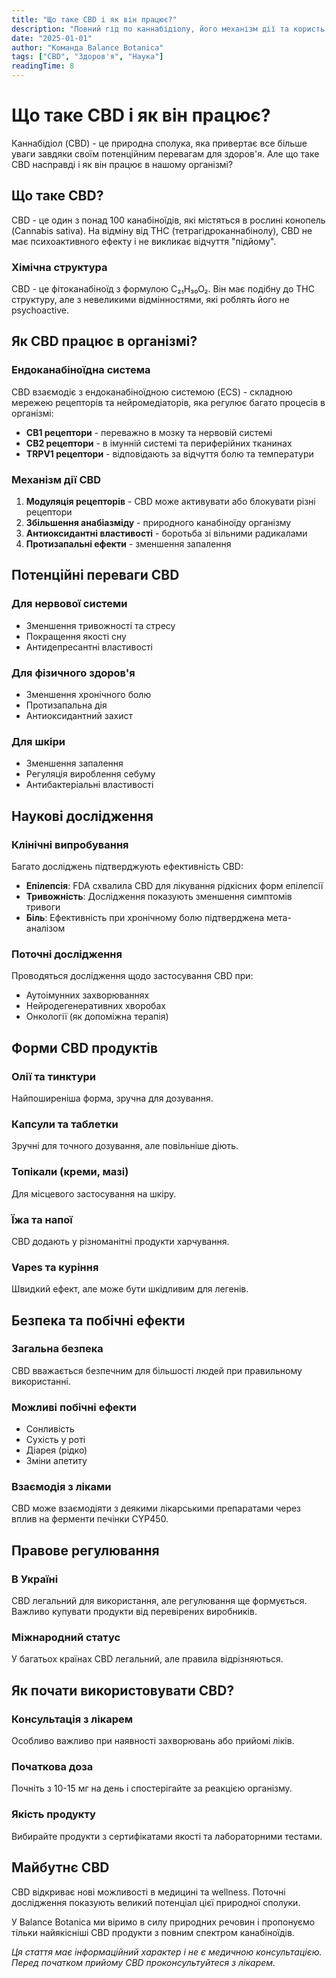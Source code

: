 ```yaml
---
title: "Що таке CBD і як він працює?"
description: "Повний гід по каннабідіолу, його механізм дії та користь для здоров'я. Розбираємося в науці за CBD."
date: "2025-01-01"
author: "Команда Balance Botanica"
tags: ["CBD", "Здоров'я", "Наука"]
readingTime: 8
---
```


# Що таке CBD і як він працює?

Каннабідіол (CBD) - це природна сполука, яка привертає все більше уваги завдяки своїм потенційним перевагам для здоров'я. Але що таке CBD насправді і як він працює в нашому організмі?

## Що таке CBD?

CBD - це один з понад 100 канабіноїдів, які містяться в рослині конопель (Cannabis sativa). На відміну від THC (тетрагідроканнабінолу), CBD не має психоактивного ефекту і не викликає відчуття "підйому".

### Хімічна структура
CBD - це фітоканабіноїд з формулою C₂₁H₃₀O₂. Він має подібну до THC структуру, але з невеликими відмінностями, які роблять його не psychoactive.

## Як CBD працює в організмі?

### Ендоканабіноїдна система
CBD взаємодіє з ендоканабіноїдною системою (ECS) - складною мережею рецепторів та нейромедіаторів, яка регулює багато процесів в організмі:

- **CB1 рецептори** - переважно в мозку та нервовій системі
- **CB2 рецептори** - в імунній системі та периферійних тканинах
- **TRPV1 рецептори** - відповідають за відчуття болю та температури

### Механізм дії CBD

1. **Модуляція рецепторів** - CBD може активувати або блокувати різні рецептори
2. **Збільшення анабіазміду** - природного канабіноїду організму
3. **Антиоксидантні властивості** - боротьба зі вільними радикалами
4. **Протизапальні ефекти** - зменшення запалення

## Потенційні переваги CBD

### Для нервової системи
- Зменшення тривожності та стресу
- Покращення якості сну
- Антидепресантні властивості

### Для фізичного здоров'я
- Зменшення хронічного болю
- Протизапальна дія
- Антиоксидантний захист

### Для шкіри
- Зменшення запалення
- Регуляція вироблення себуму
- Антибактеріальні властивості

## Наукові дослідження

### Клінічні випробування
Багато досліджень підтверджують ефективність CBD:

- **Епілепсія**: FDA схвалила CBD для лікування рідкісних форм епілепсії
- **Тривожність**: Дослідження показують зменшення симптомів тривоги
- **Біль**: Ефективність при хронічному болю підтверджена мета-аналізом

### Поточні дослідження
Проводяться дослідження щодо застосування CBD при:
- Аутоімунних захворюваннях
- Нейродегенеративних хворобах
- Онкології (як допоміжна терапія)

## Форми CBD продуктів

### Олії та тинктури
Найпоширеніша форма, зручна для дозування.

### Капсули та таблетки
Зручні для точного дозування, але повільніше діють.

### Топікали (креми, мазі)
Для місцевого застосування на шкіру.

### Їжа та напої
CBD додають у різноманітні продукти харчування.

### Vapes та куріння
Швидкий ефект, але може бути шкідливим для легенів.

## Безпека та побічні ефекти

### Загальна безпека
CBD вважається безпечним для більшості людей при правильному використанні.

### Можливі побічні ефекти
- Сонливість
- Сухість у роті
- Діарея (рідко)
- Зміни апетиту

### Взаємодія з ліками
CBD може взаємодіяти з деякими лікарськими препаратами через вплив на ферменти печінки CYP450.

## Правове регулювання

### В Україні
CBD легальний для використання, але регулювання ще формується. Важливо купувати продукти від перевірених виробників.

### Міжнародний статус
У багатьох країнах CBD легальний, але правила відрізняються.

## Як почати використовувати CBD?

### Консультація з лікарем
Особливо важливо при наявності захворювань або прийомі ліків.

### Початкова доза
Почніть з 10-15 мг на день і спостерігайте за реакцією організму.

### Якість продукту
Вибирайте продукти з сертифікатами якості та лабораторними тестами.

## Майбутнє CBD

CBD відкриває нові можливості в медицині та wellness. Поточні дослідження показують великий потенціал цієї природної сполуки.

У Balance Botanica ми віримо в силу природних речовин і пропонуємо тільки найякісніші CBD продукти з повним спектром канабіноїдів.

*Ця стаття має інформаційний характер і не є медичною консультацією. Перед початком прийому CBD проконсультуйтеся з лікарем.*
